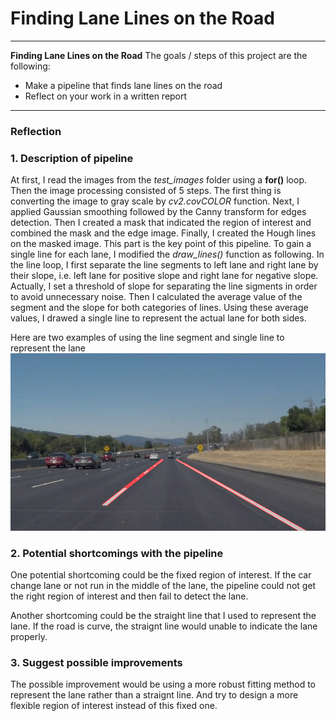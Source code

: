 ﻿# Finding Lane Lines on the Road

---
**Finding Lane Lines on the Road**
The goals / steps of this project are the following:
* Make a pipeline that finds lane lines on the road
* Reflect on your work in a written report

---
### Reflection

### 1. Description of pipeline

At first, I read the images from the *test_images* folder using a **for()** loop. Then the image processing consisted of 5 steps. The first thing is converting the image to gray scale by *cv2.covCOLOR* function. Next, I applied Gaussian smoothing followed by the Canny transform for edges detection. Then I created a mask that indicated the region of interest and combined the mask and the edge image. Finally, I created the Hough lines on the masked image. This part is the key point of this pipeline. To gain a single line for each lane, I modified the *draw_lines()* function as following. In the line loop, I first separate the line segments to left lane and right lane by their slope, i.e. left lane for positive slope and right lane for negative slope. Actually, I set a threshold of slope for separating the line sigments in order to avoid unnecessary noise. Then I calculated the average value of the segment and the slope for both categories of lines. Using these average values, I drawed a single line to represent the actual lane for both sides.

Here are two examples of using the line segment and single line to represent the lane
![](/test_images_output/image1.jpg)

### 2. Potential shortcomings with the pipeline

One potential shortcoming could be the fixed region of interest. If the car change lane or not run in the middle of the lane, the pipeline could not get the right region of interest and then fail to detect the lane.

Another shortcoming could be the straight line that I used to represent the lane. If the road is curve, the straignt line would unable to indicate the lane properly.

### 3. Suggest possible improvements

The possible improvement would be using a more robust fitting method to represent the lane rather than a straignt line. And try to design a more flexible region of interest instead of this fixed one.
